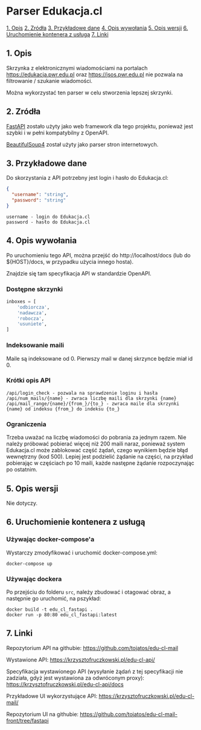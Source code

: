 # Parser Edukacja.cl
[1. Opis](home#1-opis)
[2. Zródła](home#2-%C5%B9r%C3%B3d%C5%82a)
[3. Przykładowe dane](home#3-przyk%C5%82adowe-dane)
[4. Opis wywołania](home#4-opis-wywo%C5%82ania)
[5. Opis wersji](home#5-opis-wersji)
[6. Uruchomienie kontenera z usługą](home#6-uruchomienie-kontenera-z-us%C5%82ug%C4%85)
[7. Linki](home#7-linki)

## 1. Opis
Skrzynka z elektronicznymi wiadomościami na portalach https://edukacja.pwr.edu.pl oraz https://jsos.pwr.edu.pl nie pozwala na filtrowanie / szukanie wiadomości.

Można wykorzystać ten parser w celu stworzenia lepszej skrzynki.

## 2. Zródła
[FastAPI](https://fastapi.tiangolo.com/) zostało użyty jako web framework dla tego projektu, ponieważ jest szybki i w pełni kompatybilny z OpenAPI.

[BeautifulSoup4](https://pypi.org/project/beautifulsoup4/) został użyty jako parser stron internetowych.

## 3. Przykładowe dane
Do skorzystania z API potrzebny jest login i hasło do Edukacja.cl:

```json
{
  "username": "string",
  "password": "string"
}
```

```
username - login do Edukacja.cl
password - hasło do Edukacja.cl
```

## 4. Opis wywołania
Po uruchomieniu tego API, można przejść do http://localhost/docs (lub do ${HOST}/docs, w przypadku użycia innego hosta).

Znajdzie się tam specyfikacja API w standardzie OpenAPI.

### Dostępne skrzynki
```python
inboxes = [
    'odbiorcza',
    'nadawcza',
    'robocza',
    'usuniete',
]
```

### Indeksowanie maili
Maile są indeksowane od 0.
Pierwszy mail w danej skrzynce będzie miał id 0.

### Krótki opis API
```
/api/login_check - pozwala na sprawdzenie loginu i hasła
/api/num_mails/{name} - zwraca liczbę maili dla skrzynki {name}
/api/mail_range/{name}/{from_}/{to_} - zwraca maile dla skrzynki {name} od indeksu {from_} do indeksu {to_}

```

### Ograniczenia
Trzeba uważać na liczbę wiadomości do pobrania za jednym razem.
Nie należy próbować pobierać więcej niż 200 maili naraz, ponieważ system Edukacja.cl może zablokować część żądań, czego wynikiem będzie błąd wewnętrzny (kod 500).
Lepiej jest podzielić żądanie na części, na przykład pobierając w częściach po 10 maili, każde następne żądanie rozpoczynając po ostatnim.

## 5. Opis wersji
Nie dotyczy.

## 6. Uruchomienie kontenera z usługą
### Używając docker-compose'a
Wystarczy zmodyfikować i uruchomić docker-compose.yml:
```shell
docker-compose up
```
### Używając dockera
Po przejściu do folderu `src`, należy zbudować i otagować obraz, a następnie go uruchomić, na pszykład:
```shell
docker build -t edu_cl_fastapi .
docker run -p 80:80 edu_cl_fastapi:latest
```

## 7. Linki

Repozytorium API na githubie: https://github.com/tojatos/edu-cl-mail

Wystawione API: https://krzysztofruczkowski.pl/edu-cl-api/

Specyfikacja wystawionego API (wysyłanie żądań z tej specyfikacji nie zadziała, gdyż jest wystawiona za odwróconym proxy): https://krzysztofruczkowski.pl/edu-cl-api/docs

Przykładowe UI wykorzystujące API: https://krzysztofruczkowski.pl/edu-cl-mail/

Repozytorium UI na githubie: https://github.com/tojatos/edu-cl-mail-front/tree/fastapi

